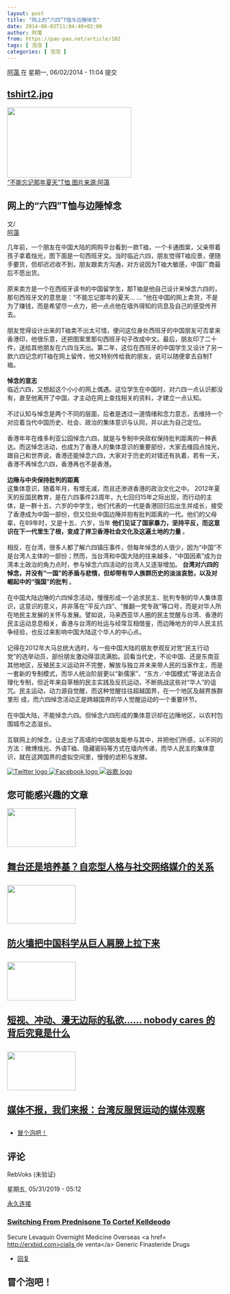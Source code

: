 ```yaml
---
layout: post
title: "网上的“六四”T恤与边陲悼念"
date: 2014-06-02T11:04:40+02:00
author: 阿蔼
from: https://pao-pao.net/article/102
tags: [ 泡泡 ]
categories: [ 泡泡 ]
---
```


<section class="clearfix" id="content" role="main">
 <div class="region region-content">
  <div class="block block-system" id="block-system-main">
   <div class="content">
    <div about="/article/102" class="node node-pao-pao-article node-promoted node-full view-mode-full clearfix" id="node-102" typeof="sioc:Item foaf:Document">
     <span class="rdf-meta element-hidden" content="网上的“六四”T恤与边陲悼念" property="dc:title">
     </span>
     <span class="rdf-meta element-hidden" content="1" datatype="xsd:integer" property="sioc:num_replies">
     </span>
     <div class="submitted">
      <span content="2014-06-02T11:04:40+02:00" datatype="xsd:dateTime" property="dc:date dc:created" rel="sioc:has_creator">
       <a about="/author/11" class="username" datatype="" href="/author/11" property="foaf:name" title="查看用户资料" typeof="sioc:UserAccount" xml:lang="">
        阿蔼
       </a>
       在 星期一, 06/02/2014 - 11:04 提交
      </span>
     </div>
     <div class="content">
      <div class="field field-name-field-image field-type-image field-label-hidden">
       <div class="field-items">
        <div class="field-item even">
         <div class="file file-image file-image-jpeg" id="file-211--2">
          <h2 class="element-invisible">
           <a href="/file/211">
            tshirt2.jpg
           </a>
          </h2>
          <div class="content">
           <img alt="" height="164" src="https://pao-pao.net/sites/pao-pao.net/files/styles/article_detail/public/tshirt2.jpg?itok=HXMo8X-5" title="" typeof="foaf:Image" width="290"/>
           <div class="field field-name-field-image-source field-type-link-field field-label-hidden">
            <div class="field-items">
             <div class="field-item even">
              <a href="https://pao-pao.net/">
               “不能忘记那年夏天”T恤 图片来源:阿蔼
              </a>
             </div>
            </div>
           </div>
          </div>
         </div>
        </div>
       </div>
      </div>
      <div class="field field-name-title field-type-ds field-label-hidden">
       <div class="field-items">
        <div class="field-item even" property="dc:title">
         <h1 class="page-title">
          网上的“六四”T恤与边陲悼念
         </h1>
        </div>
       </div>
      </div>
      <div class="field-name-author">
       <div class="label-inline">
        文/
       </div>
       <a about="/author/11" class="username" datatype="" href="/author/11" property="foaf:name" title="查看用户资料" typeof="sioc:UserAccount" xml:lang="">
        阿蔼
       </a>
      </div>
      <div class="field field-name-body field-type-text-with-summary field-label-hidden">
       <div class="field-items">
        <div class="field-item even" property="content:encoded">
         <p>
          几年前，一个朋友在中国大陆的网购平台看到一款T裇，一个卡通图案，父亲带着孩子拿着烛光，图下面是一句西班牙文。当时临近六四，朋友觉得T裇应景，便随手要货，但却迟迟收不到，朋友跟卖方沟通，对方说因为T裇大敏感，中国厂商最后不愿出货。
          <br/>
          <br/>
          原来卖方是一个在西班牙读书的中国留学生，那T裇是他自己设计来悼念六四的，那句西班牙文的意思是：“不能忘记那年的夏天… … ”他在中国的网上卖货，不是为了赚钱，而是希望尽一点力，把一点点他在墙外得知的讯息及自己的感受传开去。
          <br/>
          <br/>
          朋友觉得设计出来的T裇卖不出太可惜，便问这位身处西班牙的中国朋友可否拿来香港印，他很乐意，还把图案里那句西班牙句子改成中文。最后，朋友印了二十件，送给其他朋友在六四当天出。第二年，这位在西班牙的中国学生又设计了另一款六四记念的T裇在网上留传，他又特别传给我的朋友，说可以随便拿去自制T裇。
          <br/>
          <br/>
          <strong>
           悼念的意志
          </strong>
          <br/>
          临近六四，又想起这个小小的网上偶遇。这位学生在中国时，对六四一点认识都没有，直至他离开了中国，才主动在网上查找相关的资料，才建立一点认知。
          <br/>
          <br/>
          不过认知与悼念是两个不同的层面，后者是透过一道情绪和念力意志，去维持一个对应着当代中国历史、社会、政治的集体意识与认同，并以此为自己定位。
          <br/>
          <br/>
          香港年年在维多利亚公园悼念六四，就是与专制中央政权保持批判距离的一种表达。而这悼念活动，也成为了香港人的集体意识的重要部份，大家去维园点烛光，跟自己和世界说，香港还能悼念六四，大家对于历史的对错还有执着，若有一天，香港不再悼念六四，香港再也不是香港。
          <br/>
          <br/>
          <strong>
           边陲与中央保持批判的距离
          </strong>
          <br/>
          这集体意识，随着年月，有增无减，而且还渗进香港的政治文化之中。 2012年夏天的反国民教育，是在六四事件23周年，九七回归15年之际出现，而行动的主体，是一群十五、六岁的中学生，他们代表的一代是香港回归后出生并成长，接受了香港成为中国一部份，但又位处中国边陲并抱有批判距离的一代。他们的父母辈，在89年时，又是十五、六岁，当年
          <strong>
           他们见证了国家暴力，坚持平反，而这意识在下一代里生了根，变成了捍卫香港社会文化及这遍土地的力量
          </strong>
          。
          <br/>
          <br/>
          相反，在台湾，很多人都了解六四镇压事件，但每年悼念的人很少，因为“中国”不是台湾人主体的一部份；然而，当台湾和中国大陆的往来越多，“中国因素”成为台湾本土政治的角力点时，参与悼念六四活动的台湾人又逐渐增加。
          <strong>
           台湾对六四的悼念，并没有“一国”的矛盾与悲情，但却带有华人族群历史的淡淡哀愁，以及对崛起中的“强国”的批判
          </strong>
          。
          <br/>
          <br/>
          在中国大陆边陲的六四悼念活动，慢慢形成一个追求民主、批判专制的华人集体意识，这意识的意义，并非落在“平反六四”、“推翻一党专政”等口号，而是对华人所在地民主发展的关怀与发展。譬如说，马来西亚华人圈的民主觉醒与台湾、香港的民主运动息息相关，香港与台湾的社运与经常互相借鉴，而边陲地方的华人民主抗争经验，也反过来影响中国大陆这个华人的中心点。
          <br/>
          <br/>
          记得在2012年大马总统大选时，与一些中国大陆的朋友参观反对党“民主行动党”的选举动员，部份朋友激动得泪流满脸。回看当代史，不论中国、还是东南亚其他地区，反殖民主义运动并不完整，解放与独立并未来带人民的当家作主，而是一套新的专制模式，而华人统治阶层更以“新儒家”、“东方／中国模式”等说法去合理化专制，但近年来自草根的民主实践及反抗运动，不断挑战这些对“华人”的诅咒。民主运动，动力源自觉醒，而这种觉醒往往超越国界，在一个地区及越界族群里形 成，而六四悼念活动正是跨越国界的华人觉醒运动的一个重要环节。
          <br/>
          <br/>
          在中国大陆，不能悼念六四。但悼念六四形成的集体意识却在边陲地区，以农村包围城市之态滋长。
          <br/>
          <br/>
          互联网上的悼念，让走出了高墙的中国朋友能参与其中，并把他们所感，以不同的方法：微博烛光、外语T裇、隐藏密码等方式在墙内传递，而华人民主的集体意识，就在这跨国界的虚拟空间里，慢慢的滤积与发酵。
         </p>
        </div>
       </div>
      </div>
      <div class="field field-name-service-links-displays-group field-type-ds field-label-hidden">
       <div class="field-items">
        <div class="field-item even">
         <div class="service-links">
          <a class="service-links-twitter" href="https://twitter.com/share?url=https%3A//pao-pao.net/article/102&amp;text=%E7%BD%91%E4%B8%8A%E7%9A%84%E2%80%9C%E5%85%AD%E5%9B%9B%E2%80%9DT%E6%81%A4%E4%B8%8E%E8%BE%B9%E9%99%B2%E6%82%BC%E5%BF%B5" rel="nofollow" title="Share this on Twitter">
           <img alt="Twitter logo" src="https://pao-pao.net/sites/pao-pao.net/themes/rnw_paopao/servicelinks/png/twitter.png" typeof="foaf:Image"/>
          </a>
          <a class="service-links-facebook" href="https://www.facebook.com/sharer.php?u=https%3A//pao-pao.net/article/102&amp;t=%E7%BD%91%E4%B8%8A%E7%9A%84%E2%80%9C%E5%85%AD%E5%9B%9B%E2%80%9DT%E6%81%A4%E4%B8%8E%E8%BE%B9%E9%99%B2%E6%82%BC%E5%BF%B5" rel="nofollow" title="Share on Facebook">
           <img alt="Facebook logo" src="https://pao-pao.net/sites/pao-pao.net/themes/rnw_paopao/servicelinks/png/facebook.png" typeof="foaf:Image"/>
          </a>
          <a class="service-links-google" href="https://www.google.com/bookmarks/mark?op=add&amp;bkmk=https%3A//pao-pao.net/article/102&amp;title=%E7%BD%91%E4%B8%8A%E7%9A%84%E2%80%9C%E5%85%AD%E5%9B%9B%E2%80%9DT%E6%81%A4%E4%B8%8E%E8%BE%B9%E9%99%B2%E6%82%BC%E5%BF%B5" rel="nofollow" title="Bookmark this post on Google">
           <img alt="谷歌 logo" src="https://pao-pao.net/sites/pao-pao.net/themes/rnw_paopao/servicelinks/png/google.png" typeof="foaf:Image"/>
          </a>
         </div>
        </div>
       </div>
      </div>
     </div>
     <div class="block block-views related" id="block-views-articles-related-block-1">
      <h2>
       您可能感兴趣的文章
      </h2>
      <div class="content">
       <div class="view view-articles-related view-id-articles_related view-display-id-block_1 related promoted view-dom-id-dd5d8af2f304f3bfece210befa06e5a8">
        <div class="view-content">
         <div class="views-row views-row-1 views-row-odd views-row-first">
          <div class="ds-2col node node-pao-pao-article node-promoted node-sticky view-mode-home_promoted_block_ clearfix">
           <div class="group-left">
            <div class="field field-name-field-image field-type-image field-label-hidden">
             <div class="field-items">
              <div class="field-item even">
               <a href="/article/761">
                <img height="90" src="https://pao-pao.net/sites/pao-pao.net/files/styles/home_promoted/public/tou__13.jpg?itok=aNJ_vXWP" typeof="foaf:Image" width="160"/>
               </a>
              </div>
             </div>
            </div>
           </div>
           <div class="group-right">
            <div class="field field-name-field-promotitle field-type-text field-label-hidden">
             <div class="field-items">
              <div class="field-item even">
               <h2>
                <a href="/article/761">
                 舞台还是培养基？自恋型人格与社交网络媒介的关系
                </a>
                <h2>
                </h2>
               </h2>
              </div>
             </div>
            </div>
           </div>
          </div>
         </div>
         <div class="views-row views-row-2 views-row-even">
          <div class="ds-2col node node-pao-pao-article node-promoted view-mode-home_promoted_block_ clearfix">
           <div class="group-left">
            <div class="field field-name-field-image field-type-image field-label-hidden">
             <div class="field-items">
              <div class="field-item even">
               <a href="/article/282">
                <img height="90" src="https://pao-pao.net/sites/pao-pao.net/files/styles/home_promoted/public/scientist_and_fire_wall.jpg?itok=A0LnYeth" typeof="foaf:Image" width="160"/>
               </a>
              </div>
             </div>
            </div>
           </div>
           <div class="group-right">
            <div class="field field-name-field-promotitle field-type-text field-label-hidden">
             <div class="field-items">
              <div class="field-item even">
               <h2>
                <a href="/article/282">
                 防火墙把中国科学从巨人肩膀上拉下来
                </a>
                <h2>
                </h2>
               </h2>
              </div>
             </div>
            </div>
           </div>
          </div>
         </div>
         <div class="views-row views-row-3 views-row-odd">
          <div class="ds-2col node node-pao-pao-article node-promoted node-sticky view-mode-home_promoted_block_ clearfix">
           <div class="group-left">
            <div class="field field-name-field-image field-type-image field-label-hidden">
             <div class="field-items">
              <div class="field-item even">
               <a href="/article/824">
                <img height="90" src="https://pao-pao.net/sites/pao-pao.net/files/styles/home_promoted/public/wechatimg884.jpeg?itok=xITXCVAy" typeof="foaf:Image" width="160"/>
               </a>
              </div>
             </div>
            </div>
           </div>
           <div class="group-right">
            <div class="field field-name-field-promotitle field-type-text field-label-hidden">
             <div class="field-items">
              <div class="field-item even">
               <h2>
                <a href="/article/824">
                 短视、冲动、漫无边际的私欲…… nobody cares 的背后究竟是什么
                </a>
                <h2>
                </h2>
               </h2>
              </div>
             </div>
            </div>
           </div>
          </div>
         </div>
         <div class="views-row views-row-4 views-row-even views-row-last">
          <div class="ds-2col node node-pao-pao-article node-promoted view-mode-home_promoted_block_ clearfix">
           <div class="group-left">
            <div class="field field-name-field-image field-type-image field-label-hidden">
             <div class="field-items">
              <div class="field-item even">
               <a href="/article/60">
                <img height="90" src="https://pao-pao.net/sites/pao-pao.net/files/styles/home_promoted/public/reporters_15776922.jpg?itok=kftOmK_g" typeof="foaf:Image" width="160"/>
               </a>
              </div>
             </div>
            </div>
           </div>
           <div class="group-right">
            <div class="field field-name-field-promotitle field-type-text field-label-hidden">
             <div class="field-items">
              <div class="field-item even">
               <h2>
                <a href="/article/60">
                 媒体不报，我们来报：台湾反服贸运动的媒体观察
                </a>
                <h2>
                </h2>
               </h2>
              </div>
             </div>
            </div>
           </div>
          </div>
         </div>
        </div>
       </div>
      </div>
     </div>
     <!-- /.block -->
     <ul class="links inline">
      <li class="comment-add first last active">
       <a class="active" href="/article/102#comment-form" title="分享您有关本文的看法与观点。">
        冒个泡吧！
       </a>
      </li>
     </ul>
     <div class="comment-wrapper" id="comments">
      <h2 class="title">
       评论
      </h2>
      <a id="comment-13244">
      </a>
      <div about="/comment/13244#comment-13244" class="comment comment-by-anonymous clearfix" typeof="sioc:Post sioct:Comment">
       <div class="attribution">
        <div class="comment-submitted">
         <p class="commenter-name">
          <span rel="sioc:has_creator">
           <span class="username" datatype="" property="foaf:name" typeof="sioc:UserAccount" xml:lang="">
            RebVoks (未验证)
           </span>
          </span>
         </p>
         <p class="comment-time">
          <span content="2019-05-31T05:12:08+02:00" datatype="xsd:dateTime" property="dc:date dc:created">
           星期五, 05/31/2019 - 05:12
          </span>
         </p>
         <p class="comment-permalink">
          <a class="permalink" href="/comment/13244#comment-13244" rel="bookmark">
           永久连接
          </a>
         </p>
        </div>
       </div>
       <div class="comment-text">
        <div class="comment-arrow">
        </div>
        <h3 datatype="" property="dc:title">
         <a class="permalink" href="/comment/13244#comment-13244" rel="bookmark">
          Switching From Prednisone To Cortef KelIdeodo
         </a>
        </h3>
        <div class="content">
         <span class="rdf-meta element-hidden" rel="sioc:reply_of" resource="/article/102">
         </span>
         <div class="field field-name-comment-body field-type-text-long field-label-hidden">
          <div class="field-items">
           <div class="field-item even" property="content:encoded">
            <p>
             Secure Levaquin Overnight Medicine Overseas  &lt;a href=
             <a href="http://erxbid.com&gt;cialis">
              http://erxbid.com&gt;cialis
             </a>
             de venta&lt;/a&gt; Generic Finasteride Drugs
            </p>
           </div>
          </div>
         </div>
        </div>
        <!-- /.content -->
        <ul class="links inline">
         <li class="comment-reply first last">
          <a href="/comment/reply/102/13244">
           回复
          </a>
         </li>
        </ul>
       </div>
       <!-- /.comment-text -->
      </div>
      <h2 class="title comment-form">
       冒个泡吧！
      </h2>
     </div>
    </div>
   </div>
  </div>
  <!-- /.block -->
 </div>
 <!-- /.region -->
</section>

